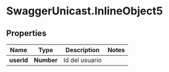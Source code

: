 # SwaggerUnicast.InlineObject5

## Properties

Name | Type | Description | Notes
------------ | ------------- | ------------- | -------------
**userId** | **Number** | Id del usuario | 


